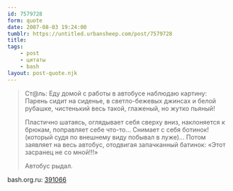 ```yaml
---
id: 7579728
form: quote
date: 2007-08-03 19:24:00
tumblr: https://untitled.urbansheep.com/post/7579728
title: 
tags:
    - post
    - цитаты
    - bash
layout: post-quote.njk
---
```


<blockquote>
<p>Ст@ль: Еду домой с работы в автобусе наблюдаю картину: Парень сидит на сиденье, в светло-бежевых джинсах и белой рубашке, чистенький весь такой, глаженый, но жутко пьяный!</p>

<p>Пластично шатаясь, оглядывает себя сверху вниз, наклоняется к брюкам, поправляет себе что-то… Снимает с себя ботинок! (который судя по внешнему виду побывал в луже)… Потом заявляет на весь автобус, отодвигая запачканный батинок: «Этот засранец не со мной!!!»</p>

<p>Автобус рыдал.</p>
</blockquote>

bash.org.ru: <a href="http://bash.org.ru/quote/391066">391066</a>

